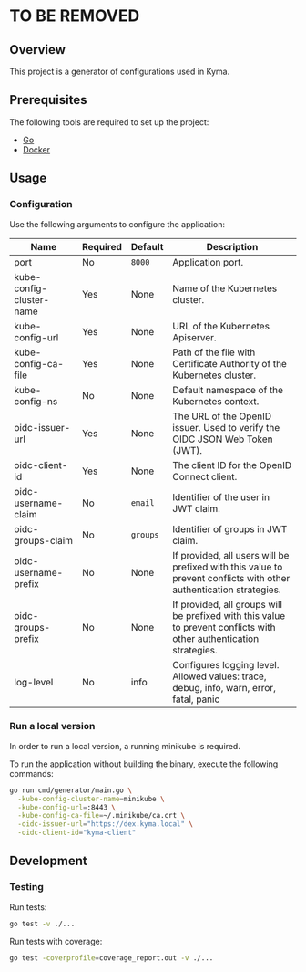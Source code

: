 # TO BE REMOVED
## Overview

This project is a generator of configurations used in Kyma.

## Prerequisites

The following tools are required to set up the project:

- [Go](https://golang.org)
- [Docker](https://www.docker.com/)

## Usage

### Configuration

Use the following arguments to configure the application:

| Name | Required | Default | Description |
| -----|---------|--------|------------ |
| port | No | `8000` | Application port. |
| kube-config-cluster-name | Yes | None |  Name of the Kubernetes cluster. |
| kube-config-url | Yes | None | URL of the Kubernetes Apiserver. |
| kube-config-ca-file | Yes | None | Path of the file with Certificate Authority of the Kubernetes cluster. |
| kube-config-ns | No | None | Default namespace of the Kubernetes context. |
| oidc-issuer-url | Yes | None | The URL of the OpenID issuer. Used to verify the OIDC JSON Web Token (JWT). |
| oidc-client-id | Yes | None | The client ID for the OpenID Connect client. |
| oidc-username-claim | No | `email` | Identifier of the user in JWT claim. |
| oidc-groups-claim | No | `groups` | Identifier of groups in JWT claim. |
| oidc-username-prefix | No | None | If provided, all users will be prefixed with this value to prevent conflicts with other authentication strategies. |
| oidc-groups-prefix | No | None | If provided, all groups will be prefixed with this value to prevent conflicts with other authentication strategies. |
| log-level | No | info | Configures logging level. Allowed values: trace, debug, info, warn, error, fatal, panic |

### Run a local version

In order to run a local version, a running minikube is required.

To run the application without building the binary, execute the following commands:

```bash
go run cmd/generator/main.go \
  -kube-config-cluster-name=minikube \
  -kube-config-url=:8443 \
  -kube-config-ca-file=~/.minikube/ca.crt \
  -oidc-issuer-url="https://dex.kyma.local" \
  -oidc-client-id="kyma-client"
```

## Development

### Testing

Run tests:

```bash
go test -v ./...
```

Run tests with coverage:

```bash
go test -coverprofile=coverage_report.out -v ./...
```
